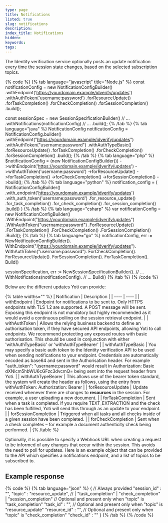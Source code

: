 ```yaml
---
type: page
title: Notifications
listed: true
slug: notifications
description: 
index_title: Notifications
hidden: 
keywords: 
tags: 
---
```


The Identity verification service optionally posts an update notification every time the session state changes, based on the selected subscription topics.

{% code %}
{% tab language="javascript" title="Node.js" %}
const notificationConfig = new NotificationConfigBuilder()
    .withEndpoint('https://yourdomain.example/idverify/updates')
    .withAuthToken('username:password')
    .forResourceUpdate()
    .forTaskCompletion()
    .forCheckCompletion()
    .forSessionCompletion()
    .build();

const sessionSpec = new SessionSpecificationBuilder()
    // ...
    .withNotifications(notificationConfig)
    // ...
    .build();
{% /tab %}
{% tab language="java" %}
NotificationConfig notificationConfig = NotificationConfig.builder()
                .withEndpoint("https://yourdomain.example/idverify/updates")
                .withAuthToken("username:password")
  							.withAuthTypeBasic()
                .forResourceUpdate()
                .forTaskCompletion()
                .forCheckCompletion()
                .forSessionCompletion()
                .build();
{% /tab %}
{% tab language="php" %}
$notificationConfig = (new NotificationConfigBuilder())
    ->withEndpoint('https://yourdomain.example/idverify/updates')
    ->withAuthToken('username:password')
    ->forResourceUpdate()
    ->forTaskCompletion()
    ->forCheckCompletion()
    ->forSessionCompletion()
    ->build();
{% /tab %}
{% tab language="python" %}
notification_config = (
    NotificationConfigBuilder()
    .with_endpoint('https://yourdomain.example/idverify/updates')
    .with_auth_token('username:password')
    .for_resource_update()
    .for_task_completion()
    .for_check_completion()
    .for_session_completion()
    .build()
)
{% /tab %}
{% tab language="csharp" %}
var notificationConfig = new NotificationConfigBuilder()
                .WithEndpoint("https://yourdomain.example/idverify/updates")
                .WithAuthToken("username:password")
                .ForResourceUpdate()
                .ForTaskCompletion()
                .ForCheckCompletion()
                .ForSessionCompletion()
                .Build();
{% /tab %}
{% tab language="go" %}
notificationConfig, err := NewNotificationConfigBuilder().
		WithEndpoint("/https://yourdomain.example/idverify/updates").
		WithAuthToken("username:password").
		ForCheckCompletion().
		ForResourceUpdate().
		ForSessionCompletion().
		ForTaskCompletion().
		Build()

sessionSpecification, err := NewSessionSpecificationBuilder().
		// ...
		WithNotifications(notificationConfig).
		// ...
		Build()
{% /tab %}
{% /code %}

Below are the different updates Yoti can provide:

{% table widths="" %}
| Notification | Description | 
| ---- | ---- | 
| withEndpoint | Endpoint for notifications to be sent to. Only HTTPS endpoints with TLS 1.2 are supported. A POST message will be sent. Exposing this endpoint is not mandatory but highly recommended as it would avoid a continuous polling on the session retrieval endpoint. | 
| withAuthToken | Allows the relying business backend to define an authorisation token, if they have secured API endpoints, allowing Yoti to call endpoints. We recommend protecting any exposed routes with basic authorisation. This should be used in conjunction with either 'withAuthTypeBasic' or 'withAuthTypeBearer' | 
| withAuthTypeBasic | You may specify a basic auth token to the Identity verification API to be used when sending notifications to your endpoint. Credentials are automatically encoded as base64 and sent in the Authorisation header. For example "auth_token": "username:password" would result in Authorization: Basic dXNlcm5hbWU6cGFzc3dvcmQ= being sent into the request header from Yoti. | 
| withAuthTypeBearer | This allows use of the bearer token standard, the system will create the header as follows, using the entry from withAuthToken: Authorization: Bearer | 
| forResourceUpdate | Update received whenever there are changes to **resources** in the session. For example, a user uploading a new document. | 
| forTaskCompletion | Sent when a task is completed. If you require TEXT_EXTRACTION and the check has been fulfilled, Yoti will send this through as an update to your endpoint. | 
| forSessionCompletion | Triggered when all tasks and all checks inside of a given session have been completed. | 
| forCheckCompletion | Sent when a check completes – for example a document authenticity check being performed. | 
{% /table %}

Optionally, it is possible to specify a Webhook URL when creating a request to be informed of any changes that occur within the session. This avoids the need to poll for updates. Here is an example object that can be provided to the API which specifies a notifications endpoint, and a list of topics to be subscribed to.

## Example response

{% code %}
{% tab language="json" %}
{
    // Always provided
    "session_id" : "<uuid>",
    "topic" : "resource_update", // | "task_completion" | "check_completion" | "session_completion"
    // Optional and present only when "topic" is "task_completion"
    "task_id" : "<uuid>",
    // Optional and present only when "topic" is "resource_update"
    "resource_id" : "<uuid>",
    // Optional and present only when "topic" is "check_completion"
    "check_id" : "<uuid>"
  }
{% /tab %}
{% /code %}
